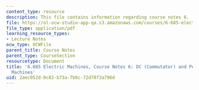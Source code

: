 ```yaml
---
content_type: resource
description: This file contains information regarding course notes 6.
file: https://ol-ocw-studio-app-qa.s3.amazonaws.com/courses/6-685-electric-machines-fall-2013/2aec052d0c82b73a7b6c72d78f3a796d_MIT6_685F13_chapter6.pdf
file_type: application/pdf
learning_resource_types:
- Lecture Notes
ocw_type: OCWFile
parent_title: Course Notes
parent_type: CourseSection
resourcetype: Document
title: '6.685 Electric Machines, Course Notes 6: DC (Commutator) and Permanent Magnet
  Machines'
uid: 2aec052d-0c82-b73a-7b6c-72d78f3a796d
---
```

